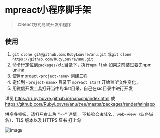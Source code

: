 # mpreact小程序脚手架

> 以React方式高效开发小程序

## 使用

1. `git clone git@github.com:RubyLouvre/anu.git` 或`git clone https://github.com/RubyLouvre/anu.git`<br />
2. 命令行定位到`packages/cli`目录下，执行`npm link` 如果之前装过要先npm unlink<br />
3. 使用mpreact `<project-name>` 创建工程<br />
4. 定位到  `<project-name>` 目录下 `mpreact start` 开始监听文件变化，<br />
5. 用微信开发工具打开当中的dist目录，自己在src目录中进行开发<br />

详见 https://rubylouvre.github.io/nanachi/index.html 或  https://github.com/RubyLouvre/anu/tree/master/packages/render/miniapp

拼多多模板，请打开右上角 “>>” 详情，  不校验合法域名、web-view（业务域名）、TLS 版本以及 HTTPS 证书 打上勾


![image](https://user-images.githubusercontent.com/190846/45038189-53f44a80-b093-11e8-9ecb-a4080f21b262.png)

